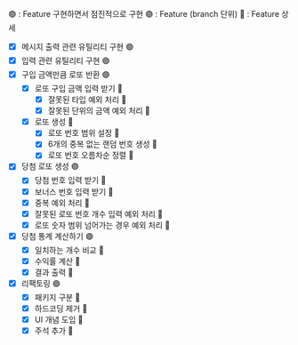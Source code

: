 🟢 : Feature 구현하면서 점진적으로 구현
🟣 : Feature (branch 단위)
🔹 : Feature 상세
- [x] 메시지 출력 관련 유틸리티 구현 🟢
- [x] 입력 관련 유틸리티 구현 🟢
- [x] 구입 금액만큼 로또 반환 🟣
  - [x] 로또 구입 금액 입력 받기 🔹
    - [x] 잘못된 타입 예외 처리 🔹
    - [x] 잘못된 단위의 금액 예외 처리 🔹
  - [x] 로또 생성 🔹
    - [x] 로또 번호 범위 설정 🔹
    - [x] 6개의 중복 없는 랜덤 번호 생성 🔹
    - [x] 로또 번호 오름차순 정렬 🔹
- [x] 당첨 로또 생성 🟣
  - [x] 당첨 번호 입력 받기 🔹
  - [x] 보너스 번호 입력 받기 🔹
  - [x] 중복 예외 처리 🔹
  - [x] 잘못된 로또 번호 개수 입력 예외 처리 🔹
  - [x] 로또 숫자 범위 넘어가는 경우 예외 처리 🔹
- [x] 당첨 통계 계산하기 🟣
  - [x] 일치하는 개수 비교 🔹
  - [x] 수익률 계산 🔹
  - [x] 결과 출력 🔹
- [x] 리팩토링 🟣
  - [x] 패키지 구분 🔹
  - [x] 하드코딩 제거 🔹
  - [x] UI 개념 도입 🔹
  - [x] 주석 추가 🔹